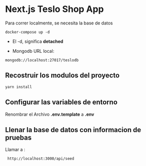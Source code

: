 # Next.js Teslo Shop App

Para correr localmente, se necesita la base de datos

```
docker-compose up -d
```

- El -d, significa **detached**

- Mongodb URL local:

```
mongodb://localhost:27017/teslodb
```

## Recostruir los modulos del proyecto

```
yarn install
```

## Configurar las variables de entorno

Renombrar el Archivo **.env.template** a **.env**

## Llenar la base de datos con informacion de pruebas

Llamar a :

```
 http://localhost:3000/api/seed
```
